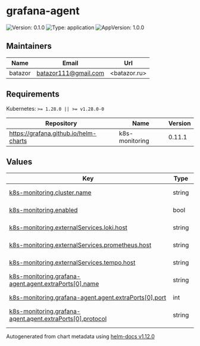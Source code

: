 # grafana-agent

![Version: 0.1.0](https://img.shields.io/badge/Version-0.1.0-informational?style=flat-square) ![Type: application](https://img.shields.io/badge/Type-application-informational?style=flat-square) ![AppVersion: 1.0.0](https://img.shields.io/badge/AppVersion-1.0.0-informational?style=flat-square)

## Maintainers

| Name | Email | Url |
| ---- | ------ | --- |
| batazor | <batazor111@gmail.com> | <batazor.ru> |

## Requirements

Kubernetes: `>= 1.28.0 || >= v1.28.0-0`

| Repository | Name | Version |
|------------|------|---------|
| https://grafana.github.io/helm-charts | k8s-monitoring | 0.11.1 |

## Values

<table height="400px" >
	<thead>
		<th>Key</th>
		<th>Type</th>
		<th>Default</th>
		<th>Description</th>
	</thead>
	<tbody>
		<tr>
			<td id="k8s-monitoring--cluster--name"><a href="./values.yaml#L12">k8s-monitoring.cluster.name</a></td>
			<td>
string
</td>
			<td>
				<div style="max-width: 300px;">
<pre lang="json">
"ShortLink"
</pre>
</div>
			</td>
			<td></td>
		</tr>
		<tr>
			<td id="k8s-monitoring--enabled"><a href="./values.yaml#L6">k8s-monitoring.enabled</a></td>
			<td>
bool
</td>
			<td>
				<div style="max-width: 300px;">
<pre lang="json">
true
</pre>
</div>
			</td>
			<td></td>
		</tr>
		<tr>
			<td id="k8s-monitoring--externalServices--loki--host"><a href="./values.yaml#L17">k8s-monitoring.externalServices.loki.host</a></td>
			<td>
string
</td>
			<td>
				<div style="max-width: 300px;">
<pre lang="json">
"https://logs-prod-012.grafana.net"
</pre>
</div>
			</td>
			<td></td>
		</tr>
		<tr>
			<td id="k8s-monitoring--externalServices--prometheus--host"><a href="./values.yaml#L15">k8s-monitoring.externalServices.prometheus.host</a></td>
			<td>
string
</td>
			<td>
				<div style="max-width: 300px;">
<pre lang="json">
"https://prometheus-prod-24-prod-eu-west-2.grafana.net"
</pre>
</div>
			</td>
			<td></td>
		</tr>
		<tr>
			<td id="k8s-monitoring--externalServices--tempo--host"><a href="./values.yaml#L19">k8s-monitoring.externalServices.tempo.host</a></td>
			<td>
string
</td>
			<td>
				<div style="max-width: 300px;">
<pre lang="json">
"https://tempo-prod-10-prod-eu-west-2.grafana.net:443"
</pre>
</div>
			</td>
			<td></td>
		</tr>
		<tr>
			<td id="k8s-monitoring--grafana-agent--agent--extraPorts[0]--name"><a href="./values.yaml#L32">k8s-monitoring.grafana-agent.agent.extraPorts[0].name</a></td>
			<td>
string
</td>
			<td>
				<div style="max-width: 300px;">
<pre lang="json">
"otlp-grpc"
</pre>
</div>
			</td>
			<td></td>
		</tr>
		<tr>
			<td id="k8s-monitoring--grafana-agent--agent--extraPorts[0]--port"><a href="./values.yaml#L33">k8s-monitoring.grafana-agent.agent.extraPorts[0].port</a></td>
			<td>
int
</td>
			<td>
				<div style="max-width: 300px;">
<pre lang="json">
4317
</pre>
</div>
			</td>
			<td></td>
		</tr>
		<tr>
			<td id="k8s-monitoring--grafana-agent--agent--extraPorts[0]--protocol"><a href="./values.yaml#L35">k8s-monitoring.grafana-agent.agent.extraPorts[0].protocol</a></td>
			<td>
string
</td>
			<td>
				<div style="max-width: 300px;">
<pre lang="json">
"TCP"
</pre>
</div>
			</td>
			<td></td>
		</tr>
		<tr>
			<td id="k8s-monitoring--grafana-agent--agent--extraPorts[0]--targetPort"><a href="./values.yaml#L34">k8s-monitoring.grafana-agent.agent.extraPorts[0].targetPort</a></td>
			<td>
int
</td>
			<td>
				<div style="max-width: 300px;">
<pre lang="json">
4317
</pre>
</div>
			</td>
			<td></td>
		</tr>
		<tr>
			<td id="k8s-monitoring--grafana-agent--agent--extraPorts[1]--name"><a href="./values.yaml#L36">k8s-monitoring.grafana-agent.agent.extraPorts[1].name</a></td>
			<td>
string
</td>
			<td>
				<div style="max-width: 300px;">
<pre lang="json">
"otlp-http"
</pre>
</div>
			</td>
			<td></td>
		</tr>
		<tr>
			<td id="k8s-monitoring--grafana-agent--agent--extraPorts[1]--port"><a href="./values.yaml#L37">k8s-monitoring.grafana-agent.agent.extraPorts[1].port</a></td>
			<td>
int
</td>
			<td>
				<div style="max-width: 300px;">
<pre lang="json">
4318
</pre>
</div>
			</td>
			<td></td>
		</tr>
		<tr>
			<td id="k8s-monitoring--grafana-agent--agent--extraPorts[1]--protocol"><a href="./values.yaml#L39">k8s-monitoring.grafana-agent.agent.extraPorts[1].protocol</a></td>
			<td>
string
</td>
			<td>
				<div style="max-width: 300px;">
<pre lang="json">
"TCP"
</pre>
</div>
			</td>
			<td></td>
		</tr>
		<tr>
			<td id="k8s-monitoring--grafana-agent--agent--extraPorts[1]--targetPort"><a href="./values.yaml#L38">k8s-monitoring.grafana-agent.agent.extraPorts[1].targetPort</a></td>
			<td>
int
</td>
			<td>
				<div style="max-width: 300px;">
<pre lang="json">
4318
</pre>
</div>
			</td>
			<td></td>
		</tr>
		<tr>
			<td id="k8s-monitoring--grafana-agent--agent--extraPorts[2]--name"><a href="./values.yaml#L40">k8s-monitoring.grafana-agent.agent.extraPorts[2].name</a></td>
			<td>
string
</td>
			<td>
				<div style="max-width: 300px;">
<pre lang="json">
"zipkin"
</pre>
</div>
			</td>
			<td></td>
		</tr>
		<tr>
			<td id="k8s-monitoring--grafana-agent--agent--extraPorts[2]--port"><a href="./values.yaml#L41">k8s-monitoring.grafana-agent.agent.extraPorts[2].port</a></td>
			<td>
int
</td>
			<td>
				<div style="max-width: 300px;">
<pre lang="json">
9411
</pre>
</div>
			</td>
			<td></td>
		</tr>
		<tr>
			<td id="k8s-monitoring--grafana-agent--agent--extraPorts[2]--protocol"><a href="./values.yaml#L43">k8s-monitoring.grafana-agent.agent.extraPorts[2].protocol</a></td>
			<td>
string
</td>
			<td>
				<div style="max-width: 300px;">
<pre lang="json">
"TCP"
</pre>
</div>
			</td>
			<td></td>
		</tr>
		<tr>
			<td id="k8s-monitoring--grafana-agent--agent--extraPorts[2]--targetPort"><a href="./values.yaml#L42">k8s-monitoring.grafana-agent.agent.extraPorts[2].targetPort</a></td>
			<td>
int
</td>
			<td>
				<div style="max-width: 300px;">
<pre lang="json">
9411
</pre>
</div>
			</td>
			<td></td>
		</tr>
		<tr>
			<td id="k8s-monitoring--opencost--opencost--exporter--defaultClusterId"><a href="./values.yaml#L23">k8s-monitoring.opencost.opencost.exporter.defaultClusterId</a></td>
			<td>
string
</td>
			<td>
				<div style="max-width: 300px;">
<pre lang="json">
"ShortLink"
</pre>
</div>
			</td>
			<td></td>
		</tr>
		<tr>
			<td id="k8s-monitoring--opencost--opencost--prometheus--external--url"><a href="./values.yaml#L26">k8s-monitoring.opencost.opencost.prometheus.external.url</a></td>
			<td>
string
</td>
			<td>
				<div style="max-width: 300px;">
<pre lang="json">
"https://prometheus-prod-24-prod-eu-west-2.grafana.net/api/prom"
</pre>
</div>
			</td>
			<td></td>
		</tr>
		<tr>
			<td id="k8s-monitoring--prometheus-operator-crds--enabled"><a href="./values.yaml#L9">k8s-monitoring.prometheus-operator-crds.enabled</a></td>
			<td>
bool
</td>
			<td>
				<div style="max-width: 300px;">
<pre lang="json">
false
</pre>
</div>
			</td>
			<td></td>
		</tr>
		<tr>
			<td id="k8s-monitoring--traces--enabled"><a href="./values.yaml#L28">k8s-monitoring.traces.enabled</a></td>
			<td>
bool
</td>
			<td>
				<div style="max-width: 300px;">
<pre lang="json">
true
</pre>
</div>
			</td>
			<td></td>
		</tr>
	</tbody>
</table>

----------------------------------------------
Autogenerated from chart metadata using [helm-docs v1.12.0](https://github.com/norwoodj/helm-docs/releases/v1.12.0)
